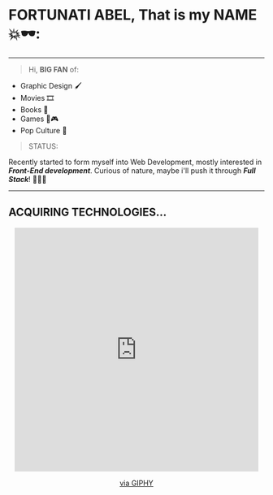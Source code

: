 # **FORTUNATI ABEL**, That is my **NAME** 💥🕶️:

---

>Hi, __BIG FAN__ of:
- Graphic Design 🖌️
- Movies 🎞️
- Books 📖
- Games 🎲🎮
- Pop Culture 🌈

>STATUS:

Recently started to form myself into Web Development, mostly interested in **_Front-End development_**. Curious of nature, maybe i'll push it through **_Full Stack_**! 🤔🧠🥯

---
## ACQUIRING TECHNOLOGIES...
<div id='hearder' align='center'>
<iframe src="https://giphy.com/embed/HwBlFQZFcAoUcPHZdX" width="480" height="480" frameBorder="0" class="giphy-embed" allowFullScreen></iframe><p><a href="https://giphy.com/stickers/GDevs-sticker-community-google-HwBlFQZFcAoUcPHZdX">via GIPHY</a></p>
</div>
